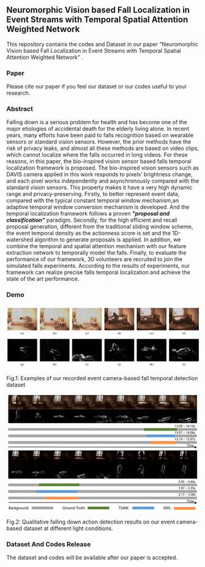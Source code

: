 ## Neuromorphic Vision based Fall Localization in Event Streams with Temporal Spatial Attention Weighted Network

This repository contains the  codes and Dataset in our paper "Neuromorphic Vision based Fall Localization in Event Streams with Temporal Spatial Attention Weighted Network" .

### Paper

Please cite our paper if you feel our dataset or our codes useful to  your research.

### Abstract

Falling down is a serious problem for health and has become one of the major etiologies of accidental death for the elderly living alone. In recent years, many efforts have been paid to falls recognition based on wearable sensors or standard vision sensors. However, the prior methods have the risk of privacy leaks, and almost all these methods are based on video clips, which cannot localize where the falls occurred in long videos. For these reasons, in this paper, the bio-inspired vision sensor based falls temporal localization framework is proposed. The bio-inspired vision sensors such as DAVIS camera applied in this work responds to pixels' brightness change, and each pixel works independently and asynchronously compared with the standard vision sensors. This property makes it have a very high dynamic range and privacy-preserving. Firstly, to better represent event data, compared with the typical constant temporal window mechanism,an adaptive temporal window conversion mechanism is developed. And the temporal localization framework follows a proven ***"proposal and classification"*** paradigm. Secondly, for the high efficient and recall proposal generation, different from the traditional sliding window scheme, the event temporal density as the actionness score is set and the 1D-watershed algorithm to generate proposals is applied. In addition, we combine the temporal and spatial attention mechanism with our feature extraction network to temporally model the falls. Finally, to evaluate the performance of our framework, 30 volunteers are recruited to join the simulated falls experiments. According to the results of experiments, our framework can realize precise falls temporal localization and achieve the state of the art performance.

### Demo

![Examples of our recorded event camera-based fall temporal detection dataset](./Figs/dataset_0.png)

Fig.1: Examples of our recorded event camera-based fall temporal detection dataset

![](./Figs/test_visualization.png)

Fig.2:  Qualitative falling down action detection results on our event camera-based dataset at
different light conditions.

### Dataset And Codes Release

The dataset and codes  will be available after our paper is accepted.